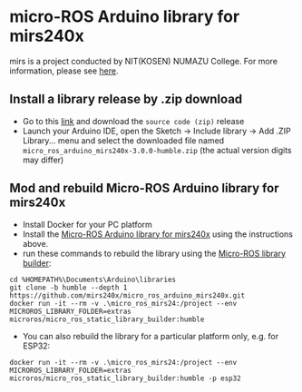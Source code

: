 # micro-ROS Arduino library for mirs240x
mirs is a project conducted by NIT(KOSEN) NUMAZU College. For more information, please see [here](https://www2.denshi.numazu-ct.ac.jp/mirsdoc2/mirs17wp/).

## Install a library release by .zip download
- Go to this [link]() and download the `source code (zip)` release
- Launch your Arduino IDE, open the Sketch -> Include library -> Add .ZIP Library... menu and
select the downloaded file named `micro_ros_arduino_mirs240x-3.0.0-humble.zip` (the actual version digits may differ)

## Mod and rebuild Micro-ROS Arduino library for mirs240x
- Install Docker for your PC platform
- Install the [Micro-ROS Arduino library for mirs240x](https://github.com/mirs240x/micro_ros_arduino_mirs240x/) using the instructions above.
- run these commands to rebuild the library using the [Micro-ROS library builder](https://github.com/micro-ROS/micro_ros_arduino):
```
cd %HOMEPATH%\Documents\Arduino\libraries
git clone -b humble --depth 1 https://github.com/mirs240x/micro_ros_arduino_mirs240x.git
docker run -it --rm -v .\micro_ros_mirs24:/project --env MICROROS_LIBRARY_FOLDER=extras microros/micro_ros_static_library_builder:humble
```
- You can also rebuild the library for a particular platform only, e.g. for ESP32:
```
docker run -it --rm -v .\micro_ros_mirs24:/project --env MICROROS_LIBRARY_FOLDER=extras microros/micro_ros_static_library_builder:humble -p esp32
```